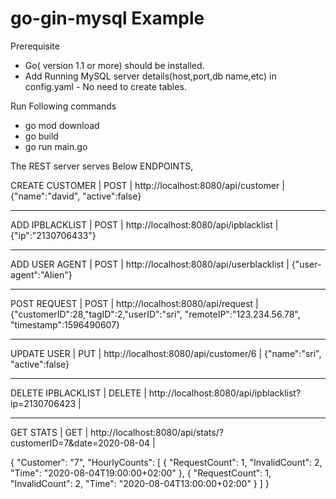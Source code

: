 # go-gin-mysql Example

Prerequisite

 * Go( version 1.1 or more) should be installed.
 * Add Running MySQL server details(host,port,db name,etc) in config.yaml - No  need to create tables. 
 
   
Run Following commands

* go mod download
* go build
* go run main.go


The REST server serves Below ENDPOINTS, 


CREATE CUSTOMER     |    POST    |   http://localhost:8080/api/customer                                |    {"name":"david", "active":false}       
_________________________________________________________________________________________________________________________________________________________

ADD IPBLACKLIST     |    POST    |   http://localhost:8080/api/ipblacklist                             |    {"ip":"2130706433"}                       
_________________________________________________________________________________________________________________________________________________________

ADD USER AGENT      |    POST    |   http://localhost:8080/api/userblacklist                           |    {"user-agent":"Alien"}                    
_________________________________________________________________________________________________________________________________________________________

POST REQUEST        |    POST    |   http://localhost:8080/api/request                                 |   {"customerID":28,"tagID":2,"userID":"sri",
                                                                                                            "remoteIP":"123.234.56.78",                
                                                                                                           "timestamp":1596490607}                    
_________________________________________________________________________________________________________________________________________________________

UPDATE USER         |   PUT      |   http://localhost:8080/api/customer/6                              |    {"name":"sri", "active":false}
_________________________________________________________________________________________________________________________________________________________

DELETE IPBLACKLIST  |   DELETE   |  http://localhost:8080/api/ipblacklist?ip=2130706423                |    
__________________________________________________________________________________________________________________________________________________________

GET STATS        |    GET     |   http://localhost:8080/api/stats/?customerID=7&date=2020-08-04        |   
   
{
   "Customer": "7",
    "HourlyCounts": [
        {
            "RequestCount": 1,
            "InvalidCount": 2,
            "Time": "2020-08-04T19:00:00+02:00"
        },
        {
            "RequestCount": 1,
            "InvalidCount": 2,
            "Time": "2020-08-04T13:00:00+02:00"
        }
    ]
}
          
